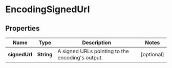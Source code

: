 
# EncodingSignedUrl

## Properties
Name | Type | Description | Notes
------------ | ------------- | ------------- | -------------
**signedUrl** | **String** | A signed URLs pointing to the encoding&#39;s output. |  [optional]



